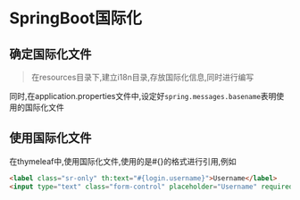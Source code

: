 # SpringBoot国际化



## 确定国际化文件

> 在resources目录下,建立i18n目录,存放国际化信息,同时进行编写

同时,在application.properties文件中,设定好`spring.messages.basename`表明使用的国际化文件

## 使用国际化文件

在thymeleaf中,使用国际化文件,使用的是#{}的格式进行引用,例如

```html
<label class="sr-only" th:text="#{login.username}">Username</label>
<input type="text" class="form-control" placeholder="Username" required="" autofocus="" th:placeholder="#{login.username}">

```

